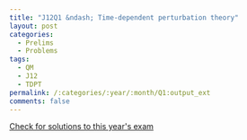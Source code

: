 ```yaml
---
title: "J12Q1 &ndash; Time-dependent perturbation theory"
layout: post
categories:
  - Prelims
  - Problems
tags:
  - QM
  - J12
  - TDPT
permalink: /:categories/:year/:month/Q1:output_ext
comments: false
---
```

<object data="2012J1Q.pdf" type="application/pdf" width="100%" height="500"></object>
<div class="message"><a href='https://princetonprelim.com/prelim/28/'>Check for solutions to this year's exam</a></div>